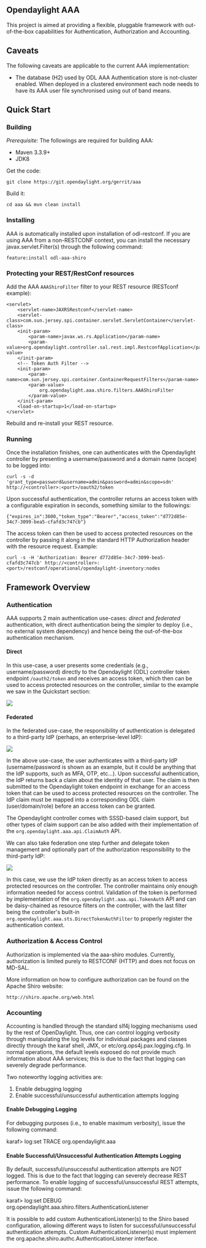 ## Opendaylight AAA

This project is aimed at providing a flexible, pluggable framework with out-of-the-box capabilities for Authentication, Authorization and Accounting.

## Caveats
The following caveats are applicable to the current AAA implementation:
 - The database (H2) used by ODL AAA Authentication store is not-cluster enabled. When deployed in a clustered environment each node needs to have its AAA
 user file synchronised using out of band means.

## Quick Start

### Building

*Prerequisite:*  The followings are required for building AAA:

- Maven 3.3.9+
- JDK8

Get the code:

    git clone https://git.opendaylight.org/gerrit/aaa

Build it:

    cd aaa && mvn clean install

### Installing

AAA is automatically installed upon installation of odl-restconf.  If you are using AAA from a non-RESTCONF context, you can install the necessary javax.servlet.Filter(s) through the following command:

	feature:install odl-aaa-shiro

### Protecting your REST/RestConf resources

Add the AAA `AAAShiroFilter` filter to your REST resource (RESTconf example):

    <servlet>
        <servlet-name>JAXRSRestconf</servlet-name>
        <servlet-class>com.sun.jersey.spi.container.servlet.ServletContainer</servlet-class>
        <init-param>
            <param-name>javax.ws.rs.Application</param-name>
            <param-value>org.opendaylight.controller.sal.rest.impl.RestconfApplication</param-value>
        </init-param>
        <!-- Token Auth Filter -->
        <init-param>
            <param-name>com.sun.jersey.spi.container.ContainerRequestFilters</param-name>
            <param-value>
                org.opendaylight.aaa.shiro.filters.AAAShiroFilter
            </param-value>
        </init-param>
        <load-on-startup>1</load-on-startup>
    </servlet>

Rebuild and re-install your REST resource.

### Running

Once the installation finishes, one can authenticates with the Opendaylight controller by presenting a username/password and a domain name (scope) to be logged into:

    curl -s -d 'grant_type=password&username=admin&password=admin&scope=sdn' http://<controller>:<port>/oauth2/token

Upon successful authentication, the controller returns an access token with a configurable expiration in seconds, something similar to the followings:

    {"expires_in":3600,"token_type":"Bearer","access_token":"d772d85e-34c7-3099-bea5-cfafd3c747cb"}

The access token can then be used to access protected resources on the controller by passing it along in the standard HTTP Authorization header with the resource request.  Example:

    curl -s -H 'Authorization: Bearer d772d85e-34c7-3099-bea5-cfafd3c747cb' http://<controller>:<port>/restconf/operational/opendaylight-inventory:nodes

## Framework Overview

### Authentication

AAA supports 2 main authentication use-cases:  *direct* and *federated* authentication, with direct authentication being the simpler to deploy (i.e., no external system dependency) and hence being the out-of-the-box authentication mechanism.   

#### Direct

In this use-case, a user presents some credentials (e.g., username/password) directly to the Opendaylight (ODL) controller token endpoint `/oauth2/token` and receives an access token, which then can be used to access protected resources on the controller, similar to the example we saw in the Quickstart section: 

![](https://wiki.opendaylight.org/images/c/cc/Direct_authn.png)

#### Federated

In the federated use-case, the responsibility of authentication is delegated to a third-party IdP (perhaps, an enterprise-level IdP): 

![](https://wiki.opendaylight.org/images/f/fd/Federated_authn1.png)

In the above use-case, the user authenticates with a third-party IdP (username/password is shown as an example, but it could be anything that the IdP supports, such as MFA, OTP, etc...).  Upon successful authentication, the IdP  returns back a claim about the identity of that user.  The claim is then submitted to the Opendaylight token endpoint in exchange for an access token that can be used to access protected resources on the controller.  The IdP claim must be mapped into a corresponding ODL claim (user/domain/role) before an access token can be granted.

The Opendaylight controller comes with SSSD-based claim support, but other types of claim support can be also added with their implementation of the `org.opendaylight.aaa.api.ClaimAuth` API.

We can also take federation one step further and delegate token management and optionally part of the authorization responsibility to the third-party IdP:

![](https://wiki.opendaylight.org/images/2/22/Federated_authn2.png)

In this case, we use the IdP token directly as an access token to access protected resources on the controller.  The controller maintains only enough information needed for access control.  Validation of the token is performed by implementation of the `org.opendaylight.aaa.api.TokenAuth` API and can be daisy-chained as resource filters on the controller, with the last filter being the controller's built-in  `org.opendaylight.aaa.sts.DirectTokenAuthFilter` to properly register the authentication context.

### Authorization & Access Control

Authorization is implemented via the aaa-shiro modules.  Currently, authorization is limited purely to RESTCONF (HTTP) and does not focus on MD-SAL.

More information on how to configure authorization can be found on the Apache Shiro website:

    http://shiro.apache.org/web.html

### Accounting

Accounting is handled through the standard slf4j logging mechanisms used by the rest of OpenDaylight.  Thus, one can control logging verbosity through manipulating the log levels for individual packages and classes directly through the karaf shell, JMX, or etc/org.ops4j.pax.logging.cfg.  In normal operations, the default levels exposed do not provide much information about AAA services;  this is due to the fact that logging can severely degrade performance.

Two noteworthy logging activities are:
1) Enable debugging logging
2) Enable successful/unsuccessful authentication attempts logging

#### Enable Debugging Logging

For debugging purposes (i.e., to enable maximum verbosity), issue the following command:

karaf> log:set TRACE org.opendaylight.aaa

#### Enable Successful/Unsuccessful Authentication Attempts Logging
By default, successful/unsuccessful authentication attempts are NOT logged.  This is due to the fact that logging can severely decrease REST performance.  To enable logging of successful/unsuccessful REST attempts, issue the following command:

karaf> log:set DEBUG org.opendaylight.aaa.shiro.filters.AuthenticationListener

It is possible to add custom AuthenticationListener(s) to the Shiro based configuration, allowing different ways to listen for successful/unsuccessful authentication attempts.  Custom AuthenticationListener(s) must implement the org.apache.shiro.authc.AuthenticationListener interface.
